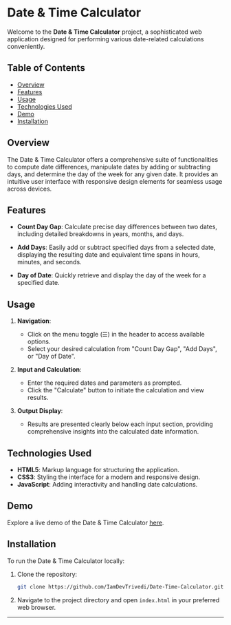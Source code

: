 # Date & Time Calculator

Welcome to the **Date & Time Calculator** project, a sophisticated web application designed for performing various date-related calculations conveniently.

## Table of Contents
- [Overview](#overview)
- [Features](#features)
- [Usage](#usage)
- [Technologies Used](#technologies-used)
- [Demo](#demo)
- [Installation](#installation)

## Overview
The Date & Time Calculator offers a comprehensive suite of functionalities to compute date differences, manipulate dates by adding or subtracting days, and determine the day of the week for any given date. It provides an intuitive user interface with responsive design elements for seamless usage across devices.

## Features
- **Count Day Gap**: Calculate precise day differences between two dates, including detailed breakdowns in years, months, and days.
  
- **Add Days**: Easily add or subtract specified days from a selected date, displaying the resulting date and equivalent time spans in hours, minutes, and seconds.

- **Day of Date**: Quickly retrieve and display the day of the week for a specified date.

## Usage
1. **Navigation**:
   - Click on the menu toggle (☰) in the header to access available options.
   - Select your desired calculation from "Count Day Gap", "Add Days", or "Day of Date".

2. **Input and Calculation**:
   - Enter the required dates and parameters as prompted.
   - Click the "Calculate" button to initiate the calculation and view results.

3. **Output Display**:
   - Results are presented clearly below each input section, providing comprehensive insights into the calculated date information.

## Technologies Used
- **HTML5**: Markup language for structuring the application.
- **CSS3**: Styling the interface for a modern and responsive design.
- **JavaScript**: Adding interactivity and handling date calculations.

## Demo
Explore a live demo of the Date & Time Calculator [here](https://iamdevtrivedi.github.io/Date-Time-Calculator/).

## Installation
To run the Date & Time Calculator locally:
1. Clone the repository:
   ```sh
   git clone https://github.com/IamDevTrivedi/Date-Time-Calculator.git
   ```
2. Navigate to the project directory and open `index.html` in your preferred web browser.

---

